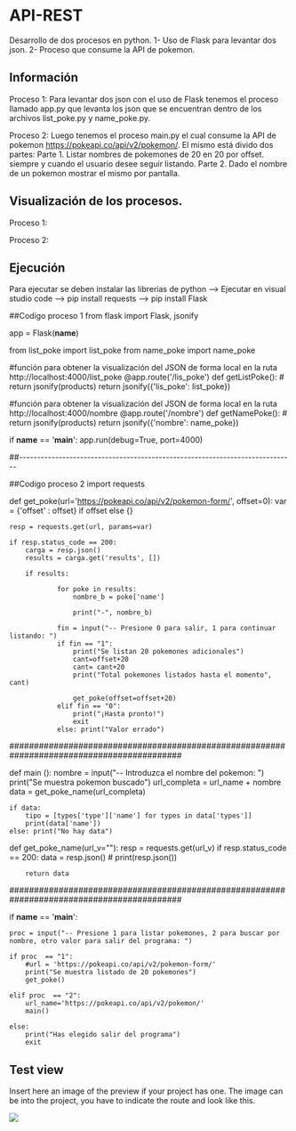 # API-REST

Desarrollo de dos procesos en python.
1- Uso de Flask para levantar dos json.
2- Proceso que consume la API de pokemon.


## Información
Proceso 1:
  Para levantar dos json con el uso de Flask tenemos el proceso llamado app.py que levanta los json que se encuentran dentro de los archivos list_poke.py y name_poke.py.

Proceso 2:
Luego tenemos el proceso main.py el cual consume la API de pokemon https://pokeapi.co/api/v2/pokemon/. 
El mismo está divido dos partes:
  Parte 1. Listar nombres de pokemones de 20 en 20 por offset. siempre y cuando el usuario desee seguir listando.
  Parte 2. Dado el nombre de un pokemon mostrar el mismo por pantalla.

## Visualización de los procesos.
Proceso 1:

Proceso 2:

## Ejecución
Para ejecutar se deben instalar las librerias de python 
--> Ejecutar en visual studio code
--> pip install requests
--> pip install Flask

##Codigo proceso 1
from flask import Flask, jsonify

app = Flask(__name__)

from list_poke import list_poke
from name_poke import name_poke

#función para obtener la visualización del JSON de forma local en la ruta http://localhost:4000/list_poke
@app.route('/lis_poke')
def getListPoke():
    # return jsonify(products)
    return jsonify({'lis_poke': list_poke})


#función para obtener la visualización del JSON de forma local en la ruta http://localhost:4000/nombre
@app.route('/nombre')
def getNamePoke():
    # return jsonify(products)
    return jsonify({'nombre': name_poke})

if __name__ == '__main__':
    app.run(debug=True, port=4000)
    
##-----------------------------------------------------------------------------

##Codigo proceso 2
import requests

def get_poke(url='https://pokeapi.co/api/v2/pokemon-form/', offset=0):
    var = {'offset' : offset} if offset else {}

    resp = requests.get(url, params=var)
    
    if resp.status_code == 200:
        carga = resp.json()
        results = carga.get('results', [])
        
        if results:

                for poke in results:
                    nombre_b = poke['name']
                    
                    print("-", nombre_b)
                                            
                fin = input("-- Presione 0 para salir, 1 para continuar listando: ")
                if fin == "1":
                    print("Se listan 20 pokemones adicionales")
                    cant=offset+20
                    cant= cant+20
                    print("Total pokemones listados hasta el momento", cant)
                    
                    get_poke(offset=offset+20)
                elif fin == "0":
                    print("¡Hasta pronto!")
                    exit
                else: print("Valor errado") 
                
###########################################################################################

def main ():
    nombre = input("-- Introduzca el nombre del pokemon: ")
    print("Se muestra pokemon buscado")
    url_completa = url_name + nombre
    data =  get_poke_name(url_completa)
    
    if data:
        tipo = [types['type']['name'] for types in data['types']]
        print(data['name'])
    else: print("No hay data")
    
def get_poke_name(url_v=""):
    resp = requests.get(url_v)
    if resp.status_code == 200:
        data = resp.json()
       # print(resp.json())

        return data 

###########################################################################################
                                            
if __name__ == '__main__':
     
    proc = input("-- Presione 1 para listar pokemones, 2 para buscar por nombre, otro valor para salir del programa: ")
    
    if proc  == "1":
        #url = 'https://pokeapi.co/api/v2/pokemon-form/'
        print("Se muestra listado de 20 pokemones")
        get_poke()

    elif proc  == "2":
        url_name='https://pokeapi.co/api/v2/pokemon/'
        main()

    else: 
        print("Has elegido salir del programa")
        exit

## Test view
Insert here an image of the preview if your project has one. The image can be into the project, you have to indicate the route and look like this.

![](/preview.jpg)

